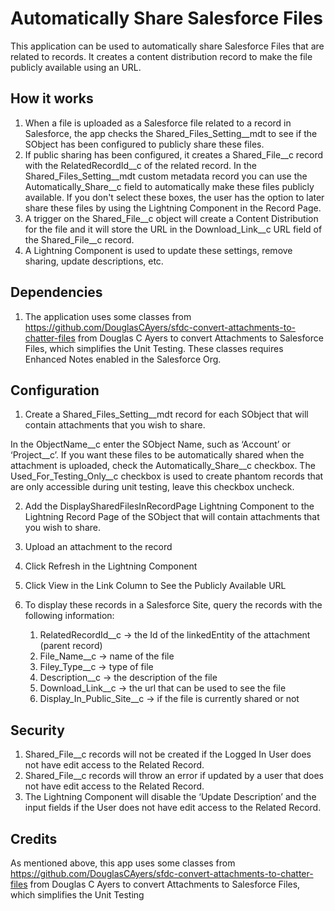 Automatically Share Salesforce Files
====================================

This application can be used to automatically share Salesforce Files that are related to records. It creates a content distribution record to make the file publicly available using an URL. 

How it works
------------

1. When a file is uploaded as a Salesforce file related to a record in Salesforce, the app checks the Shared_Files_Setting__mdt to see if the SObject has been configured to publicly share these files. 
2. If public sharing has been configured, it creates a Shared_File__c record with the RelatedRecordId__c of the related record. In the Shared_Files_Setting__mdt custom metadata record you can use the Automatically_Share__c field to automatically make these files publicly available. If you don't select these boxes, the user has the option to later share these files by using the Lightning Component in the Record Page.
3. A trigger on the Shared_File__c object will create a Content Distribution for the file and it will store the URL in the Download_Link__c URL field of the Shared_File__c record.
4. A Lightning Component is used to update these settings, remove sharing, update descriptions, etc. 

Dependencies
------------

1. The application uses some classes from https://github.com/DouglasCAyers/sfdc-convert-attachments-to-chatter-files from Douglas C Ayers to convert Attachments to Salesforce Files, which simplifies the Unit Testing. These classes requires Enhanced Notes enabled in the Salesforce Org. 



Configuration
-------------
1. Create a Shared_Files_Setting__mdt record for each SObject that will contain attachments that you wish to share. 

In the ObjectName__c enter the SObject Name, such as ‘Account’ or ‘Project__c’. 
If you want these files to be automatically shared when the attachment is uploaded, check the Automatically_Share__c checkbox. 
The Used_For_Testing_Only__c checkbox is used to create phantom records that are only accessible during unit testing, leave this checkbox uncheck. 

2. Add the DisplaySharedFilesInRecordPage Lightning Component to the Lightning Record Page of the SObject that will contain attachments that you wish to share. 

3. Upload an attachment to the record
4. Click Refresh in the Lightning Component 
5. Click View in the Link Column to See the Publicly Available URL 
6. To display these records in a Salesforce Site, query the records with the following information: 
    1. RelatedRecordId__c -> the Id of the linkedEntity of the attachment (parent record) 
    2. File_Name__c -> name of the file
    3. Filey_Type__c -> type of file
    4. Description__c -> the description of the file
    5. Download_Link__c -> the url that can be used to see the file
    6. Display_In_Public_Site__c -> if the file is currently shared or not

Security
--------
1. Shared_File__c records will not be created if the Logged In User does not have edit access to the Related Record. 
2. Shared_File__c records will throw an error if updated by a user that does not have edit access to the Related Record. 
3. The Lightning Component will disable the ‘Update Description’ and the input fields if the User does not have edit access to the Related Record. 

Credits
-------

As mentioned above, this app uses some classes from https://github.com/DouglasCAyers/sfdc-convert-attachments-to-chatter-files from Douglas C Ayers to convert Attachments to Salesforce Files, which simplifies the Unit Testing


